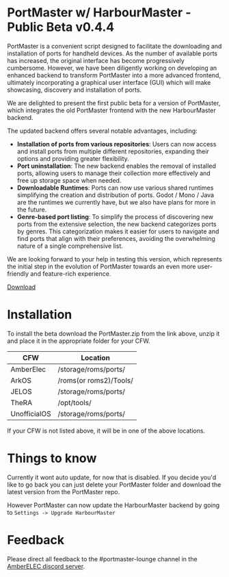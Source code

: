 # PortMaster w/ HarbourMaster - Public Beta v0.4.4

PortMaster is a convenient script designed to facilitate the downloading and installation of ports for handheld devices. As the number of available ports has increased, the original interface has become progressively cumbersome. However, we have been diligently working on developing an enhanced backend to transform PortMaster into a more advanced frontend, ultimately incorporating a graphical user interface (GUI) which will make showcasing, discovery and installation of ports.

We are delighted to present the first public beta for a version of PortMaster, which integrates the old PortMaster frontend with the new HarbourMaster backend.

The updated backend offers several notable advantages, including:

- **Installation of ports from various repositories**: Users can now access and install ports from multiple different repositories, expanding their options and providing greater flexibility.
- **Port uninstallation**: The new backend enables the removal of installed ports, allowing users to manage their collection more effectively and free up storage space when needed.
- **Downloadable Runtimes**: Ports can now use various shared runtimes simplifying the creation and distribution of ports. Godot / Mono / Java are the runtimes we currently have, but we also have plans for more in the future.
- **Genre-based port listing**: To simplify the process of discovering new ports from the extensive selection, the new backend categorizes ports by genres. This categorization makes it easier for users to navigate and find ports that align with their preferences, avoiding the overwhelming nature of a single comprehensive list.

We are looking forward to your help in testing this version, which represents the initial step in the evolution of PortMaster towards an even more user-friendly and feature-rich experience.


[Download](https://github.com/kloptops/harbourmaster/releases/latest)

# Installation

To install the beta download the PortMaster.zip from the link above, unzip it and place it in the appropriate folder for your CFW.

| CFW          | Location               |
|--------------|------------------------|
| AmberElec    | /storage/roms/ports/   |
| ArkOS        | /roms(or roms2)/Tools/ |
| JELOS        | /storage/roms/ports/   |
| TheRA        | /opt/tools/            |
| UnofficialOS | /storage/roms/ports/   |

If your CFW is not listed above, it will be in one of the above locations.

# Things to know

Currently it wont auto update, for now that is disabled. If you decide you'd like to go back you can just delete your PortMaster folder and download the latest version from the PortMaster repo.

However PortMaster can now update the HarbourMaster backend by going to `Settings -> Upgrade HarbourMaster`

# Feedback

Please direct all feedback to the #portmaster-lounge channel in the [AmberELEC discord server](https://discord.com/invite/R9Er7hkRMe).
